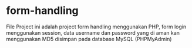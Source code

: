# form-handling
File Project ini adalah project form handling menggunakan PHP, form login menggunakan session, data username dan password yang di aman kan menggunakan MD5 disimpan pada database MySQL (PHPMyAdmin)

